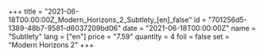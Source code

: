 +++
title = "2021-06-18T00:00:00Z_Modern_Horizons_2_Subtlety_[en]_false"
id = "701256d5-1389-48b7-9581-d6037209bd06"
date = "2021-06-18T00:00:00Z"
name = "Subtlety"
lang = ["en"]
price = "7.59"
quantity = 4
foil = false
set = "Modern Horizons 2"
+++
